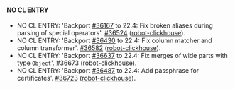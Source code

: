 #### NO CL ENTRY

* NO CL ENTRY:  'Backport [#36167](https://github.com/ClickHouse/ClickHouse/issues/36167) to 22.4: Fix broken aliases during parsing of special operators'. [#36524](https://github.com/ClickHouse/ClickHouse/pull/36524) ([robot-clickhouse](https://github.com/robot-clickhouse)).
* NO CL ENTRY:  'Backport [#36430](https://github.com/ClickHouse/ClickHouse/issues/36430) to 22.4: Fix column matcher and column transformer'. [#36582](https://github.com/ClickHouse/ClickHouse/pull/36582) ([robot-clickhouse](https://github.com/robot-clickhouse)).
* NO CL ENTRY:  'Backport [#36637](https://github.com/ClickHouse/ClickHouse/issues/36637) to 22.4: Fix merges of wide parts with type `Object`'. [#36673](https://github.com/ClickHouse/ClickHouse/pull/36673) ([robot-clickhouse](https://github.com/robot-clickhouse)).
* NO CL ENTRY:  'Backport [#36487](https://github.com/ClickHouse/ClickHouse/issues/36487) to 22.4: Add passphrase for certificates'. [#36723](https://github.com/ClickHouse/ClickHouse/pull/36723) ([robot-clickhouse](https://github.com/robot-clickhouse)).

